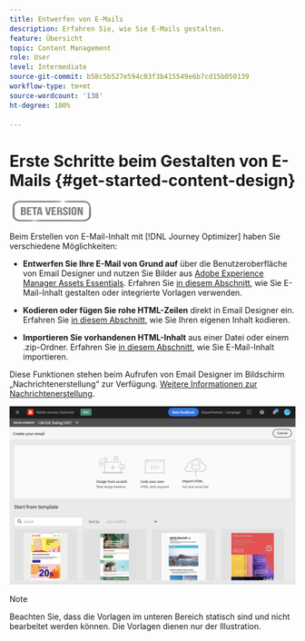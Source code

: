 ```yaml
---
title: Entwerfen von E-Mails
description: Erfahren Sie, wie Sie E-Mails gestalten.
feature: Übersicht
topic: Content Management
role: User
level: Intermediate
source-git-commit: b58c5b527e594c03f3b415549e6b7cd15b050139
workflow-type: tm+mt
source-wordcount: '138'
ht-degree: 100%

---
```


# Erste Schritte beim Gestalten von E-Mails {#get-started-content-design}

![](assets/do-not-localize/badge.png)

Beim Erstellen von E-Mail-Inhalt mit [!DNL Journey Optimizer] haben Sie verschiedene Möglichkeiten:

* **Entwerfen Sie Ihre E-Mail von Grund auf** über die Benutzeroberfläche von Email Designer und nutzen Sie Bilder aus [Adobe Experience Manager Assets Essentials](assets-essentials.md). Erfahren Sie [in diesem Abschnitt](create-email-content.md), wie Sie E-Mail-Inhalt gestalten oder integrierte Vorlagen verwenden.

* **Kodieren oder fügen Sie rohe HTML-Zeilen** direkt in Email Designer ein. Erfahren Sie [in diesem Abschnitt](existing-content.md#import-raw-html-code), wie Sie Ihren eigenen Inhalt kodieren.

* **Importieren Sie vorhandenen HTML-Inhalt** aus einer Datei oder einem .zip-Ordner. Erfahren Sie [in diesem Abschnitt](existing-content.md#import-html-content-from-file), wie Sie E-Mail-Inhalt importieren.

Diese Funktionen stehen beim Aufrufen von Email Designer im Bildschirm „Nachrichtenerstellung“ zur Verfügung. [Weitere Informationen zur Nachrichtenerstellung](create-message.md).

![](assets/content-editors.png)

>[!NOTE]
>
>Beachten Sie, dass die Vorlagen im unteren Bereich statisch sind und nicht bearbeitet werden können. Die Vorlagen dienen nur der Illustration.
